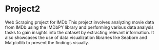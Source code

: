 # Project2
Web Scraping project for IMDb
This project involves analyzing movie data from IMDb using the IMDbPY library and performing various data analysis tasks to gain insights into the dataset by extracting relevant information. It also showcases the use of data visualization libraries like Seaborn and Matplotlib to present the findings visually.
